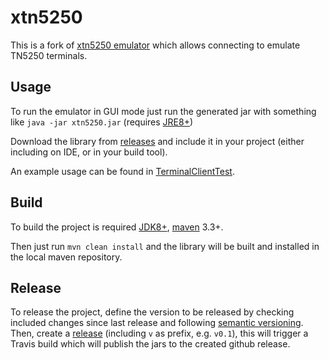 # xtn5250

This is a fork of [xtn5250 emulator](https://sourceforge.net/projects/xtn5250/) which allows connecting to emulate TN5250 terminals.

## Usage

To run the emulator in GUI mode just run the generated jar with something like `java -jar xtn5250.jar` (requires [JRE8+](http://www.oracle.com/technetwork/java/javase/downloads/jre8-downloads-2133155.html))

Download the library from [releases](https://github.com/blazemeter/xtn5250/releases) and include it in your project (either including on IDE, or in your build tool).

An example usage can be found in [TerminalClientTest](src/test/java/net/infordata/em/TerminalClientTest.java).

## Build

To build the project is required [JDK8+](http://www.oracle.com/technetwork/java/javase/downloads/jdk8-downloads-2133151.html), [maven](https://maven.apache.org/) 3.3+.

Then just run `mvn clean install` and the library will be built and installed in the local maven repository.

## Release

To release the project, define the version to be released by checking included changes since last release and following [semantic versioning](https://semver.org/). 
Then, create a [release](https://github.com/blazemeter/xtn5250/releases) (including `v` as prefix, e.g. `v0.1`), this will trigger a Travis build which will publish the jars to the created github release.
